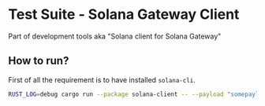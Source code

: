 # Test Suite - Solana Gateway Client
Part of development tools aka "Solana client for Solana Gateway"

## How to run?
First of all the requirement is to have installed `solana-cli`.

```bash
RUST_LOG=debug cargo run --package solana-client -- --payload "somepayload" --destination-chain "somechain" --destination-contract-address "0x999991888887653456765445676544567654567765" --solana-payer-path "~/.config/solana/id.json"
```
